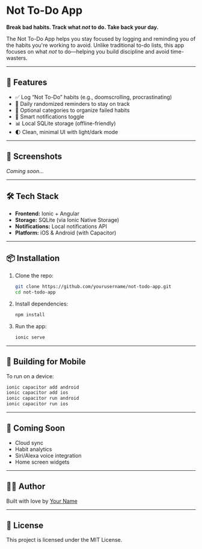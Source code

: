 # Not To-Do App

**Break bad habits. Track what *not* to do. Take back your day.**

The Not To-Do App helps you stay focused by logging and reminding you of the habits you're working to avoid. Unlike traditional to-do lists, this app focuses on what *not* to do—helping you build discipline and avoid time-wasters.

---

## 🚀 Features

- ✅ Log “Not To-Do” habits (e.g., doomscrolling, procrastinating)
- 📅 Daily randomized reminders to stay on track
- 🧠 Optional categories to organize failed habits
- 🔔 Smart notifications toggle
- 📊 Local SQLite storage (offline-friendly)
- 🌓 Clean, minimal UI with light/dark mode

---

## 📱 Screenshots

_Coming soon…_

---

## 🛠 Tech Stack

- **Frontend:** Ionic + Angular
- **Storage:** SQLite (via Ionic Native Storage)
- **Notifications:** Local notifications API
- **Platform:** iOS & Android (with Capacitor)

---

## 📦 Installation

1. Clone the repo:
   ```bash
   git clone https://github.com/yourusername/not-todo-app.git
   cd not-todo-app
   ```

2. Install dependencies:
   ```bash
   npm install
   ```

3. Run the app:
   ```bash
   ionic serve
   ```

---

## 📲 Building for Mobile

To run on a device:

```bash
ionic capacitor add android
ionic capacitor add ios
ionic capacitor run android
ionic capacitor run ios
```

---

## 🙌 Coming Soon

- Cloud sync
- Habit analytics
- Siri/Alexa voice integration
- Home screen widgets

---

## 🧑‍💻 Author

Built with love by [Your Name](https://your-portfolio-link.com)

---

## 📄 License

This project is licensed under the MIT License.
